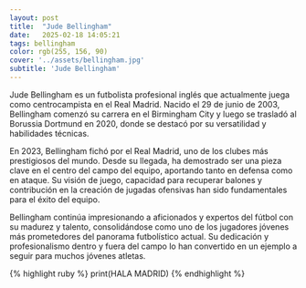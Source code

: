 ```yaml
---
layout: post
title:  "Jude Bellingham"
date:   2025-02-18 14:05:21
tags: bellingham
color: rgb(255, 156, 90)
cover: '../assets/bellingham.jpg'
subtitle: 'Jude Bellingham'
---
```

Jude Bellingham es un futbolista profesional inglés que actualmente juega como centrocampista en el Real Madrid. Nacido el 29 de junio de 2003, Bellingham comenzó su carrera en el Birmingham City y luego se trasladó al Borussia Dortmund en 2020, donde se destacó por su versatilidad y habilidades técnicas.

En 2023, Bellingham fichó por el Real Madrid, uno de los clubes más prestigiosos del mundo. Desde su llegada, ha demostrado ser una pieza clave en el centro del campo del equipo, aportando tanto en defensa como en ataque. Su visión de juego, capacidad para recuperar balones y contribución en la creación de jugadas ofensivas han sido fundamentales para el éxito del equipo.

Bellingham continúa impresionando a aficionados y expertos del fútbol con su madurez y talento, consolidándose como uno de los jugadores jóvenes más prometedores del panorama futbolístico actual. Su dedicación y profesionalismo dentro y fuera del campo lo han convertido en un ejemplo a seguir para muchos jóvenes atletas.


{% highlight ruby %}
print(HALA MADRID)
{% endhighlight %}